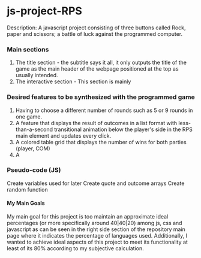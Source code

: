 # js-project-RPS
Description: A javascript project consisting of three buttons called Rock, paper and scissors; a battle of luck against the programmed computer. 

### Main sections
1. The title section - the subtitle says it all, it only outputs the title of the game as the main header of the webpage positioned at the top as usually intended.
2. The interactive section - This section is mainly 

### Desired features to be synthesized with the programmed game
1. Having to choose a different number of rounds such as 5 or 9 rounds in one game. 
2. A feature that displays the result of outcomes in a list format with less-than-a-second transitional animation below the player's side in the RPS main element and updates every click.
3. A colored table grid that displays the number of wins for both parties (player, COM)
4. A

### Pseudo-code (JS)
Create variables used for later
Create quote and outcome arrays
Create random function

#### My Main Goals
My main goal for this project is too maintain an approximate ideal percentages (or more specifically around 40|40|20) among js, css and javascript as can be seen in the right side section of the repository main page where it indicates the percentage of languages used. Additionally, I wanted to achieve ideal aspects of this project to meet its functionality at least of its 80% according to my subjective calculation. 
